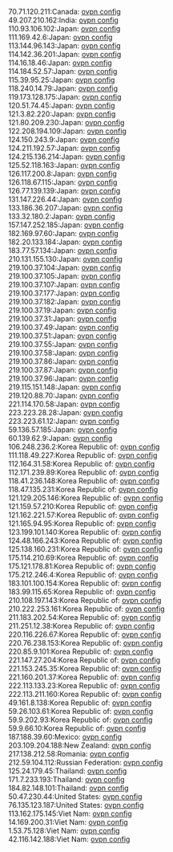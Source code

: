 70.71.120.211:Canada: [ovpn config](vpn/70_71_120_211.ovpn)  
49.207.210.162:India: [ovpn config](vpn/49_207_210_162.ovpn)  
110.93.106.102:Japan: [ovpn config](vpn/110_93_106_102.ovpn)  
111.169.42.6:Japan: [ovpn config](vpn/111_169_42_6.ovpn)  
113.144.96.143:Japan: [ovpn config](vpn/113_144_96_143.ovpn)  
114.142.36.201:Japan: [ovpn config](vpn/114_142_36_201.ovpn)  
114.16.18.46:Japan: [ovpn config](vpn/114_16_18_46.ovpn)  
114.184.52.57:Japan: [ovpn config](vpn/114_184_52_57.ovpn)  
115.39.95.25:Japan: [ovpn config](vpn/115_39_95_25.ovpn)  
118.240.14.79:Japan: [ovpn config](vpn/118_240_14_79.ovpn)  
119.173.128.175:Japan: [ovpn config](vpn/119_173_128_175.ovpn)  
120.51.74.45:Japan: [ovpn config](vpn/120_51_74_45.ovpn)  
121.3.82.220:Japan: [ovpn config](vpn/121_3_82_220.ovpn)  
121.80.209.230:Japan: [ovpn config](vpn/121_80_209_230.ovpn)  
122.208.194.109:Japan: [ovpn config](vpn/122_208_194_109.ovpn)  
124.150.243.9:Japan: [ovpn config](vpn/124_150_243_9.ovpn)  
124.211.192.57:Japan: [ovpn config](vpn/124_211_192_57.ovpn)  
124.215.136.214:Japan: [ovpn config](vpn/124_215_136_214.ovpn)  
125.52.118.163:Japan: [ovpn config](vpn/125_52_118_163.ovpn)  
126.117.200.8:Japan: [ovpn config](vpn/126_117_200_8.ovpn)  
126.118.67.115:Japan: [ovpn config](vpn/126_118_67_115.ovpn)  
126.77.139.139:Japan: [ovpn config](vpn/126_77_139_139.ovpn)  
131.147.226.44:Japan: [ovpn config](vpn/131_147_226_44.ovpn)  
133.186.36.207:Japan: [ovpn config](vpn/133_186_36_207.ovpn)  
133.32.180.2:Japan: [ovpn config](vpn/133_32_180_2.ovpn)  
157.147.252.185:Japan: [ovpn config](vpn/157_147_252_185.ovpn)  
182.169.97.60:Japan: [ovpn config](vpn/182_169_97_60.ovpn)  
182.20.133.184:Japan: [ovpn config](vpn/182_20_133_184.ovpn)  
183.77.57.134:Japan: [ovpn config](vpn/183_77_57_134.ovpn)  
210.131.155.130:Japan: [ovpn config](vpn/210_131_155_130.ovpn)  
219.100.37.104:Japan: [ovpn config](vpn/219_100_37_104.ovpn)  
219.100.37.105:Japan: [ovpn config](vpn/219_100_37_105.ovpn)  
219.100.37.107:Japan: [ovpn config](vpn/219_100_37_107.ovpn)  
219.100.37.177:Japan: [ovpn config](vpn/219_100_37_177.ovpn)  
219.100.37.182:Japan: [ovpn config](vpn/219_100_37_182.ovpn)  
219.100.37.19:Japan: [ovpn config](vpn/219_100_37_19.ovpn)  
219.100.37.31:Japan: [ovpn config](vpn/219_100_37_31.ovpn)  
219.100.37.49:Japan: [ovpn config](vpn/219_100_37_49.ovpn)  
219.100.37.51:Japan: [ovpn config](vpn/219_100_37_51.ovpn)  
219.100.37.55:Japan: [ovpn config](vpn/219_100_37_55.ovpn)  
219.100.37.58:Japan: [ovpn config](vpn/219_100_37_58.ovpn)  
219.100.37.86:Japan: [ovpn config](vpn/219_100_37_86.ovpn)  
219.100.37.87:Japan: [ovpn config](vpn/219_100_37_87.ovpn)  
219.100.37.96:Japan: [ovpn config](vpn/219_100_37_96.ovpn)  
219.115.151.148:Japan: [ovpn config](vpn/219_115_151_148.ovpn)  
219.120.88.70:Japan: [ovpn config](vpn/219_120_88_70.ovpn)  
221.114.170.58:Japan: [ovpn config](vpn/221_114_170_58.ovpn)  
223.223.28.28:Japan: [ovpn config](vpn/223_223_28_28.ovpn)  
223.223.61.12:Japan: [ovpn config](vpn/223_223_61_12.ovpn)  
59.136.57.185:Japan: [ovpn config](vpn/59_136_57_185.ovpn)  
60.139.62.9:Japan: [ovpn config](vpn/60_139_62_9.ovpn)  
106.248.236.2:Korea Republic of: [ovpn config](vpn/106_248_236_2.ovpn)  
111.118.49.227:Korea Republic of: [ovpn config](vpn/111_118_49_227.ovpn)  
112.164.31.58:Korea Republic of: [ovpn config](vpn/112_164_31_58.ovpn)  
112.171.239.89:Korea Republic of: [ovpn config](vpn/112_171_239_89.ovpn)  
118.41.236.148:Korea Republic of: [ovpn config](vpn/118_41_236_148.ovpn)  
118.47.135.231:Korea Republic of: [ovpn config](vpn/118_47_135_231.ovpn)  
121.129.205.146:Korea Republic of: [ovpn config](vpn/121_129_205_146.ovpn)  
121.159.57.210:Korea Republic of: [ovpn config](vpn/121_159_57_210.ovpn)  
121.162.221.57:Korea Republic of: [ovpn config](vpn/121_162_221_57.ovpn)  
121.165.94.95:Korea Republic of: [ovpn config](vpn/121_165_94_95.ovpn)  
123.199.101.140:Korea Republic of: [ovpn config](vpn/123_199_101_140.ovpn)  
124.48.166.243:Korea Republic of: [ovpn config](vpn/124_48_166_243.ovpn)  
125.138.160.231:Korea Republic of: [ovpn config](vpn/125_138_160_231.ovpn)  
175.114.210.69:Korea Republic of: [ovpn config](vpn/175_114_210_69.ovpn)  
175.121.178.81:Korea Republic of: [ovpn config](vpn/175_121_178_81.ovpn)  
175.212.246.4:Korea Republic of: [ovpn config](vpn/175_212_246_4.ovpn)  
183.101.100.154:Korea Republic of: [ovpn config](vpn/183_101_100_154.ovpn)  
183.99.115.65:Korea Republic of: [ovpn config](vpn/183_99_115_65.ovpn)  
210.108.197.143:Korea Republic of: [ovpn config](vpn/210_108_197_143.ovpn)  
210.222.253.161:Korea Republic of: [ovpn config](vpn/210_222_253_161.ovpn)  
211.183.202.54:Korea Republic of: [ovpn config](vpn/211_183_202_54.ovpn)  
211.251.12.38:Korea Republic of: [ovpn config](vpn/211_251_12_38.ovpn)  
220.116.226.67:Korea Republic of: [ovpn config](vpn/220_116_226_67.ovpn)  
220.76.238.153:Korea Republic of: [ovpn config](vpn/220_76_238_153.ovpn)  
220.85.9.101:Korea Republic of: [ovpn config](vpn/220_85_9_101.ovpn)  
221.147.27.204:Korea Republic of: [ovpn config](vpn/221_147_27_204.ovpn)  
221.153.245.35:Korea Republic of: [ovpn config](vpn/221_153_245_35.ovpn)  
221.160.201.37:Korea Republic of: [ovpn config](vpn/221_160_201_37.ovpn)  
222.113.133.23:Korea Republic of: [ovpn config](vpn/222_113_133_23.ovpn)  
222.113.211.160:Korea Republic of: [ovpn config](vpn/222_113_211_160.ovpn)  
49.161.8.138:Korea Republic of: [ovpn config](vpn/49_161_8_138.ovpn)  
59.26.103.61:Korea Republic of: [ovpn config](vpn/59_26_103_61.ovpn)  
59.9.202.93:Korea Republic of: [ovpn config](vpn/59_9_202_93.ovpn)  
59.9.66.10:Korea Republic of: [ovpn config](vpn/59_9_66_10.ovpn)  
187.188.39.60:Mexico: [ovpn config](vpn/187_188_39_60.ovpn)  
203.109.204.188:New Zealand: [ovpn config](vpn/203_109_204_188.ovpn)  
217.138.212.58:Romania: [ovpn config](vpn/217_138_212_58.ovpn)  
212.59.104.112:Russian Federation: [ovpn config](vpn/212_59_104_112.ovpn)  
125.24.179.45:Thailand: [ovpn config](vpn/125_24_179_45.ovpn)  
171.7.233.193:Thailand: [ovpn config](vpn/171_7_233_193.ovpn)  
184.82.148.101:Thailand: [ovpn config](vpn/184_82_148_101.ovpn)  
50.47.230.44:United States: [ovpn config](vpn/50_47_230_44.ovpn)  
76.135.123.187:United States: [ovpn config](vpn/76_135_123_187.ovpn)  
113.162.175.145:Viet Nam: [ovpn config](vpn/113_162_175_145.ovpn)  
14.169.200.31:Viet Nam: [ovpn config](vpn/14_169_200_31.ovpn)  
1.53.75.128:Viet Nam: [ovpn config](vpn/1_53_75_128.ovpn)  
42.116.142.188:Viet Nam: [ovpn config](vpn/42_116_142_188.ovpn)  
